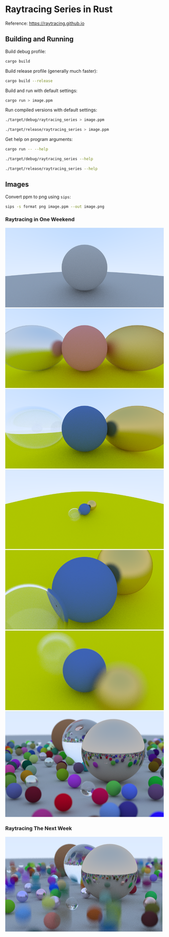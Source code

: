 # Raytracing Series in Rust

Reference: https://raytracing.github.io

## Building and Running

Build debug profile:

```bash
cargo build
```

Build release profile (generally much faster):

```bash
cargo build --release
```

Build and run with default settings:

```bash
cargo run > image.ppm
```

Run compiled versions with default settings:

```bash
./target/debug/raytracing_series > image.ppm
```

```bash
./target/release/raytracing_series > image.ppm
```

Get help on program arguments:

```bash
cargo run -- --help
```

```bash
./target/debug/raytracing_series --help
```

```bash
./target/release/raytracing_series --help
```

## Images

Convert ppm to png using `sips`:

```bash
sips -s format png image.ppm --out image.png
```

### Raytracing in One Weekend

![Lambertian Diffuse](./images/lambertian_diffuse.png)
![Metal](./images/metal.png)
![Dielectric](./images/dielectric.png)
![Camera Viewpoint](./images/camera_viewpoint.png)
![Camera Field of View](./images/camera_fov.png)
![Defocus Blur / Depth of Field](./images/defocus_blur.png)
![Final image](./images/random_spheres.png)

### Raytracing The Next Week

![Motion Blur](./images/motion_blur.png)
